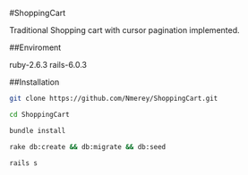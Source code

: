 #ShoppingCart

Traditional Shopping cart with cursor pagination implemented.

##Enviroment

ruby-2.6.3
rails-6.0.3

##Installation

```bash
git clone https://github.com/Nmerey/ShoppingCart.git

cd ShoppingCart

bundle install

rake db:create && db:migrate && db:seed

rails s
```

